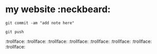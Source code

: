 
# my website :neckbeard:
```
git commit -am "add note here"
```

```
git push
```
 :trollface: :trollface: :trollface: :trollface: :trollface: :trollface: :trollface: :trollface:
